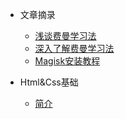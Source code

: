 * 文章摘录

  * [浅谈费曼学习法](stud.md)
  * [深入了解费曼学习法](html_02.md)
  * [Magisk安装教程](Magisk_01.md)
  
* Html&Css基础
  * [简介](html_01.md)

